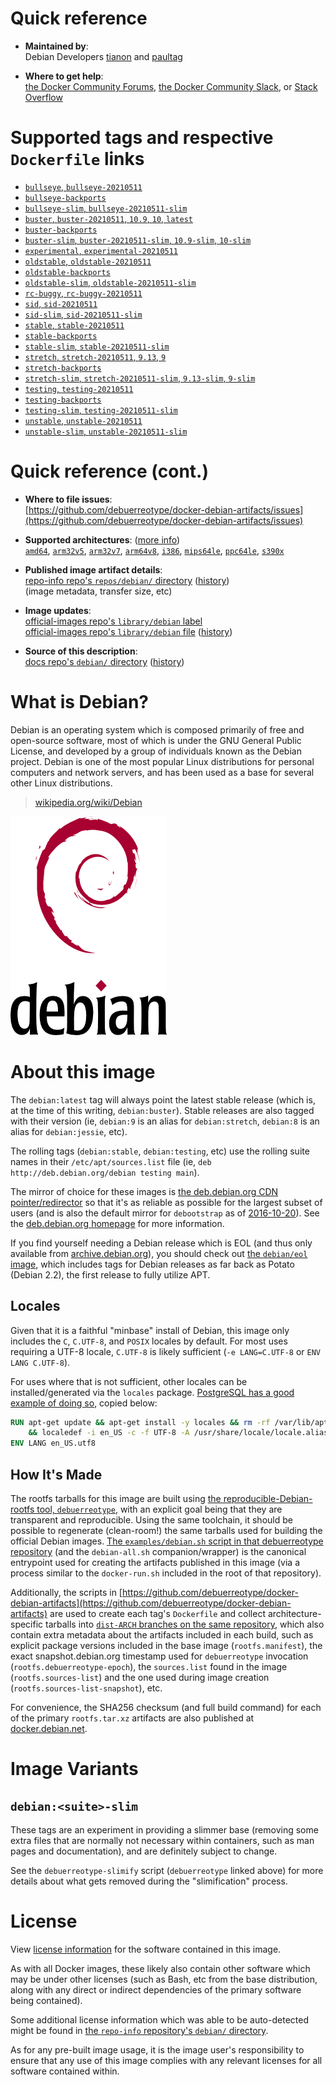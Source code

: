<!--

********************************************************************************

WARNING:

    DO NOT EDIT "debian/README.md"

    IT IS AUTO-GENERATED

    (from the other files in "debian/" combined with a set of templates)

********************************************************************************

-->

# Quick reference

-	**Maintained by**:  
	Debian Developers [tianon](https://qa.debian.org/developer.php?login=tianon) and [paultag](https://qa.debian.org/developer.php?login=paultag)

-	**Where to get help**:  
	[the Docker Community Forums](https://forums.docker.com/), [the Docker Community Slack](https://dockr.ly/slack), or [Stack Overflow](https://stackoverflow.com/search?tab=newest&q=docker)

# Supported tags and respective `Dockerfile` links

-	[`bullseye`, `bullseye-20210511`](https://github.com/debuerreotype/docker-debian-artifacts/blob/259b60f4615af002995c1749c00f1abf9d9f01d8/bullseye/Dockerfile)
-	[`bullseye-backports`](https://github.com/debuerreotype/docker-debian-artifacts/blob/259b60f4615af002995c1749c00f1abf9d9f01d8/bullseye/backports/Dockerfile)
-	[`bullseye-slim`, `bullseye-20210511-slim`](https://github.com/debuerreotype/docker-debian-artifacts/blob/259b60f4615af002995c1749c00f1abf9d9f01d8/bullseye/slim/Dockerfile)
-	[`buster`, `buster-20210511`, `10.9`, `10`, `latest`](https://github.com/debuerreotype/docker-debian-artifacts/blob/259b60f4615af002995c1749c00f1abf9d9f01d8/buster/Dockerfile)
-	[`buster-backports`](https://github.com/debuerreotype/docker-debian-artifacts/blob/259b60f4615af002995c1749c00f1abf9d9f01d8/buster/backports/Dockerfile)
-	[`buster-slim`, `buster-20210511-slim`, `10.9-slim`, `10-slim`](https://github.com/debuerreotype/docker-debian-artifacts/blob/259b60f4615af002995c1749c00f1abf9d9f01d8/buster/slim/Dockerfile)
-	[`experimental`, `experimental-20210511`](https://github.com/debuerreotype/docker-debian-artifacts/blob/259b60f4615af002995c1749c00f1abf9d9f01d8/experimental/Dockerfile)
-	[`oldstable`, `oldstable-20210511`](https://github.com/debuerreotype/docker-debian-artifacts/blob/259b60f4615af002995c1749c00f1abf9d9f01d8/oldstable/Dockerfile)
-	[`oldstable-backports`](https://github.com/debuerreotype/docker-debian-artifacts/blob/259b60f4615af002995c1749c00f1abf9d9f01d8/oldstable/backports/Dockerfile)
-	[`oldstable-slim`, `oldstable-20210511-slim`](https://github.com/debuerreotype/docker-debian-artifacts/blob/259b60f4615af002995c1749c00f1abf9d9f01d8/oldstable/slim/Dockerfile)
-	[`rc-buggy`, `rc-buggy-20210511`](https://github.com/debuerreotype/docker-debian-artifacts/blob/259b60f4615af002995c1749c00f1abf9d9f01d8/rc-buggy/Dockerfile)
-	[`sid`, `sid-20210511`](https://github.com/debuerreotype/docker-debian-artifacts/blob/259b60f4615af002995c1749c00f1abf9d9f01d8/sid/Dockerfile)
-	[`sid-slim`, `sid-20210511-slim`](https://github.com/debuerreotype/docker-debian-artifacts/blob/259b60f4615af002995c1749c00f1abf9d9f01d8/sid/slim/Dockerfile)
-	[`stable`, `stable-20210511`](https://github.com/debuerreotype/docker-debian-artifacts/blob/259b60f4615af002995c1749c00f1abf9d9f01d8/stable/Dockerfile)
-	[`stable-backports`](https://github.com/debuerreotype/docker-debian-artifacts/blob/259b60f4615af002995c1749c00f1abf9d9f01d8/stable/backports/Dockerfile)
-	[`stable-slim`, `stable-20210511-slim`](https://github.com/debuerreotype/docker-debian-artifacts/blob/259b60f4615af002995c1749c00f1abf9d9f01d8/stable/slim/Dockerfile)
-	[`stretch`, `stretch-20210511`, `9.13`, `9`](https://github.com/debuerreotype/docker-debian-artifacts/blob/259b60f4615af002995c1749c00f1abf9d9f01d8/stretch/Dockerfile)
-	[`stretch-backports`](https://github.com/debuerreotype/docker-debian-artifacts/blob/259b60f4615af002995c1749c00f1abf9d9f01d8/stretch/backports/Dockerfile)
-	[`stretch-slim`, `stretch-20210511-slim`, `9.13-slim`, `9-slim`](https://github.com/debuerreotype/docker-debian-artifacts/blob/259b60f4615af002995c1749c00f1abf9d9f01d8/stretch/slim/Dockerfile)
-	[`testing`, `testing-20210511`](https://github.com/debuerreotype/docker-debian-artifacts/blob/259b60f4615af002995c1749c00f1abf9d9f01d8/testing/Dockerfile)
-	[`testing-backports`](https://github.com/debuerreotype/docker-debian-artifacts/blob/259b60f4615af002995c1749c00f1abf9d9f01d8/testing/backports/Dockerfile)
-	[`testing-slim`, `testing-20210511-slim`](https://github.com/debuerreotype/docker-debian-artifacts/blob/259b60f4615af002995c1749c00f1abf9d9f01d8/testing/slim/Dockerfile)
-	[`unstable`, `unstable-20210511`](https://github.com/debuerreotype/docker-debian-artifacts/blob/259b60f4615af002995c1749c00f1abf9d9f01d8/unstable/Dockerfile)
-	[`unstable-slim`, `unstable-20210511-slim`](https://github.com/debuerreotype/docker-debian-artifacts/blob/259b60f4615af002995c1749c00f1abf9d9f01d8/unstable/slim/Dockerfile)

# Quick reference (cont.)

-	**Where to file issues**:  
	[https://github.com/debuerreotype/docker-debian-artifacts/issues](https://github.com/debuerreotype/docker-debian-artifacts/issues)

-	**Supported architectures**: ([more info](https://github.com/docker-library/official-images#architectures-other-than-amd64))  
	[`amd64`](https://hub.docker.com/r/amd64/debian/), [`arm32v5`](https://hub.docker.com/r/arm32v5/debian/), [`arm32v7`](https://hub.docker.com/r/arm32v7/debian/), [`arm64v8`](https://hub.docker.com/r/arm64v8/debian/), [`i386`](https://hub.docker.com/r/i386/debian/), [`mips64le`](https://hub.docker.com/r/mips64le/debian/), [`ppc64le`](https://hub.docker.com/r/ppc64le/debian/), [`s390x`](https://hub.docker.com/r/s390x/debian/)

-	**Published image artifact details**:  
	[repo-info repo's `repos/debian/` directory](https://github.com/docker-library/repo-info/blob/master/repos/debian) ([history](https://github.com/docker-library/repo-info/commits/master/repos/debian))  
	(image metadata, transfer size, etc)

-	**Image updates**:  
	[official-images repo's `library/debian` label](https://github.com/docker-library/official-images/issues?q=label%3Alibrary%2Fdebian)  
	[official-images repo's `library/debian` file](https://github.com/docker-library/official-images/blob/master/library/debian) ([history](https://github.com/docker-library/official-images/commits/master/library/debian))

-	**Source of this description**:  
	[docs repo's `debian/` directory](https://github.com/docker-library/docs/tree/master/debian) ([history](https://github.com/docker-library/docs/commits/master/debian))

# What is Debian?

Debian is an operating system which is composed primarily of free and open-source software, most of which is under the GNU General Public License, and developed by a group of individuals known as the Debian project. Debian is one of the most popular Linux distributions for personal computers and network servers, and has been used as a base for several other Linux distributions.

> [wikipedia.org/wiki/Debian](https://en.wikipedia.org/wiki/Debian)

![logo](https://raw.githubusercontent.com/docker-library/docs/b449be7df57e9ed9086bb5821bfb5d6cdc5d67a4/debian/logo.png)

# About this image

The `debian:latest` tag will always point the latest stable release (which is, at the time of this writing, `debian:buster`). Stable releases are also tagged with their version (ie, `debian:9` is an alias for `debian:stretch`, `debian:8` is an alias for `debian:jessie`, etc).

The rolling tags (`debian:stable`, `debian:testing`, etc) use the rolling suite names in their `/etc/apt/sources.list` file (ie, `deb http://deb.debian.org/debian testing main`).

The mirror of choice for these images is [the deb.debian.org CDN pointer/redirector](https://deb.debian.org) so that it's as reliable as possible for the largest subset of users (and is also the default mirror for `debootstrap` as of [2016-10-20](https://anonscm.debian.org/cgit/d-i/debootstrap.git/commit/?id=9e8bc60ad1ccf3a25ce7890526b70059f3e770de)). See the [deb.debian.org homepage](https://deb.debian.org) for more information.

If you find yourself needing a Debian release which is EOL (and thus only available from [archive.debian.org](http://archive.debian.org)), you should check out [the `debian/eol` image](https://hub.docker.com/r/debian/eol/), which includes tags for Debian releases as far back as Potato (Debian 2.2), the first release to fully utilize APT.

## Locales

Given that it is a faithful "minbase" install of Debian, this image only includes the `C`, `C.UTF-8`, and `POSIX` locales by default. For most uses requiring a UTF-8 locale, `C.UTF-8` is likely sufficient (`-e LANG=C.UTF-8` or `ENV LANG C.UTF-8`).

For uses where that is not sufficient, other locales can be installed/generated via the `locales` package. [PostgreSQL has a good example of doing so](https://github.com/docker-library/postgres/blob/69bc540ecfffecce72d49fa7e4a46680350037f9/9.6/Dockerfile#L21-L24), copied below:

```dockerfile
RUN apt-get update && apt-get install -y locales && rm -rf /var/lib/apt/lists/* \
	&& localedef -i en_US -c -f UTF-8 -A /usr/share/locale/locale.alias en_US.UTF-8
ENV LANG en_US.utf8
```

## How It's Made

The rootfs tarballs for this image are built using [the reproducible-Debian-rootfs tool, `debuerreotype`](https://github.com/debuerreotype/debuerreotype), with an explicit goal being that they are transparent and reproducible. Using the same toolchain, it should be possible to regenerate (clean-room!) the same tarballs used for building the official Debian images. [The `examples/debian.sh` script in that debuerreotype repository](https://github.com/debuerreotype/debuerreotype/blob/master/examples/debian.sh) (and the `debian-all.sh` companion/wrapper) is the canonical entrypoint used for creating the artifacts published in this image (via a process similar to the `docker-run.sh` included in the root of that repository).

Additionally, the scripts in [https://github.com/debuerreotype/docker-debian-artifacts](https://github.com/debuerreotype/docker-debian-artifacts) are used to create each tag's `Dockerfile` and collect architecture-specific tarballs into [`dist-ARCH` branches on the same repository](https://github.com/debuerreotype/docker-debian-artifacts/branches), which also contain extra metadata about the artifacts included in each build, such as explicit package versions included in the base image (`rootfs.manifest`), the exact snapshot.debian.org timestamp used for `debuerreotype` invocation (`rootfs.debuerreotype-epoch`), the `sources.list` found in the image (`rootfs.sources-list`) and the one used during image creation (`rootfs.sources-list-snapshot`), etc.

For convenience, the SHA256 checksum (and full build command) for each of the primary `rootfs.tar.xz` artifacts are also published at [docker.debian.net](https://docker.debian.net/).

# Image Variants

## `debian:<suite>-slim`

These tags are an experiment in providing a slimmer base (removing some extra files that are normally not necessary within containers, such as man pages and documentation), and are definitely subject to change.

See the `debuerreotype-slimify` script (`debuerreotype` linked above) for more details about what gets removed during the "slimification" process.

# License

View [license information](https://www.debian.org/social_contract#guidelines) for the software contained in this image.

As with all Docker images, these likely also contain other software which may be under other licenses (such as Bash, etc from the base distribution, along with any direct or indirect dependencies of the primary software being contained).

Some additional license information which was able to be auto-detected might be found in [the `repo-info` repository's `debian/` directory](https://github.com/docker-library/repo-info/tree/master/repos/debian).

As for any pre-built image usage, it is the image user's responsibility to ensure that any use of this image complies with any relevant licenses for all software contained within.

